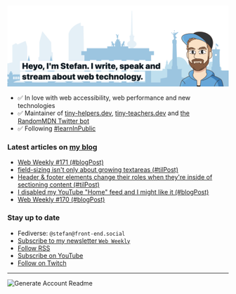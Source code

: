 <img alt="Heyo, I'm Stefan. I write and speak about web technology." src="https://raw.githubusercontent.com/stefanjudis/stefanjudis/main/screenshot.png">

- ✅ In love with web accessibility, web performance and new technologies
- ✅ Maintainer of [tiny-helpers.dev](https://tiny-helpers.dev), [tiny-teachers.dev](https://tiny-teachers.dev/) and [the RandomMDN Twitter bot](https://twitter.com/randomMDN)
- ✅ Following [#learnInPublic](https://www.stefanjudis.com/today-i-learned/)
### Latest articles on [my blog](https://www.stefanjudis.com)

<!-- BLOG-POST-LIST:START -->
- [Web Weekly #171 &lpar;#blogPost&rpar;](https://www.stefanjudis.com/blog/web-weekly-171/)
- [field-sizing isn&#39;t only about growing textareas &lpar;#tilPost&rpar;](https://www.stefanjudis.com/today-i-learned/field-sizing-is-about-more-than-textareas/)
- [Header &amp; footer elements change their roles when they&#39;re inside of sectioning content &lpar;#tilPost&rpar;](https://www.stefanjudis.com/today-i-learned/header-and-footer-elements-lose-their-roles-in-sectioning-content/)
- [I disabled my YouTube &quot;Home&quot; feed and I might like it &lpar;#blogPost&rpar;](https://www.stefanjudis.com/blog/i-disabled-my-youtube-home-feed-and-i-might-like-it/)
- [Web Weekly #170 &lpar;#blogPost&rpar;](https://www.stefanjudis.com/blog/web-weekly-170/)
<!-- BLOG-POST-LIST:END -->

### Stay up to date

- Fediverse: `@stefan@front-end.social`
- [Subscribe to my newsletter `Web Weekly`](https://webweekly.email/)
- [Follow RSS](https://www.stefanjudis.com/feeds/)
- [Subscribe on YouTube](https://youtube.com/c/stefanjudis)
- [Follow on Twitch](https://www.twitch.tv/stefanjudis)

---

![Generate Account Readme](https://github.com/stefanjudis/stefanjudis/workflows/Generate%20Account%20Readme/badge.svg)
